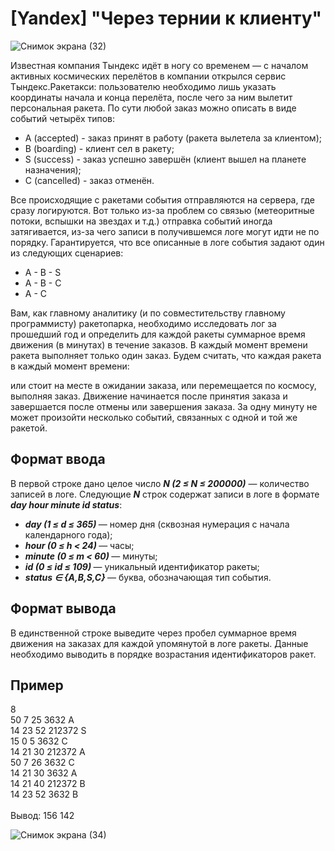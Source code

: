 # [Yandex] "Через тернии к клиенту"

![Снимок экрана (32)](https://user-images.githubusercontent.com/62991413/188958431-f307edef-38b5-4357-b793-24076fb096e7.png)

<p>
  Известная компания Тындекс идёт в ногу со временем — с началом активных космических перелётов в компании открылся сервис Тындекс.Ракетакси: пользователю необходимо
  лишь указать координаты начала и конца перелёта, после чего за ним вылетит персональная ракета.
  По сути любой заказ можно описать в виде событий четырёх типов:
</p>
<ul>
  <li> A (accepted)  - заказ принят в работу (ракета вылетела за клиентом);</li>
  <li> B (boarding)  - клиент сел в ракету;</li>
  <li> S (success)   - заказ успешно завершён (клиент вышел на планете назначения);</li>
  <li> C (cancelled) - заказ отменён.</li>
</ul>
<p>
Все происходящие с ракетами события отправляются на сервера, где сразу логируются. Вот только из-за проблем со связью (метеоритные потоки, вспышки на звездах и т.д.) отправка событий иногда затягивается, из-за чего записи в получившемся логе могут идти не по порядку.
Гарантируется, что все описанные в логе события задают один из следующих сценариев:
</p>
<ul>
  <li> A - B - S </li>
  <li> A - B - C </li>
  <li> A - C     </li>
</ul>
<p>
Вам, как главному аналитику (и по совместительству главному программисту) ракетопарка, необходимо исследовать лог за прошедший год и определить для каждой ракеты суммарное время движения (в минутах) в течение заказов.
В каждый момент времени ракета выполняет только один заказ. Будем считать, что каждая ракета в каждый момент времени:

или стоит на месте в ожидании заказа,
или перемещается по космосу, выполняя заказ.
Движение начинается после принятия заказа и завершается после отмены или завершения заказа. За одну минуту не может произойти несколько событий, связанных с одной и той же ракетой.
</p>

## Формат ввода

<p>
  В первой строке дано целое число <b><i>N (2 ≤ N ≤ 200000)</b></i> — количество записей в логе. Следующие <b><i>N</b></i> строк содержат записи в логе в формате 
  <b><i>day hour minute id status</i></b>:
</p>
<ul>
  <li> <b><i> day (1 ≤ d ≤ 365)   </b></i> — номер дня (сквозная нумерация с начала календарного года);</li>
  <li> <b><i> hour (0 ≤ h < 24)   </b></i> — часы;</li>
  <li> <b><i> minute (0 ≤ m < 60) </b></i> — минуты;</li>
  <li> <b><i> id (0 ≤ id ≤ 109)   </b></i> — уникальный идентификатор ракеты; </li>
  <li> <b><i> status ∈ {A,B,S,C}  </b></i> — буква, обозначающая тип события.</li>
</ul>

## Формат вывода

<p>
В единственной строке выведите через пробел суммарное время движения на заказах для каждой упомянутой в логе ракеты. Данные необходимо выводить в порядке возрастания идентификаторов ракет.
</p>

## Пример

<p>
  8                 <br>
  50 7 25 3632 A    <br>
  14 23 52 212372 S <br>
  15 0 5 3632 C     <br>
  14 21 30 212372 A <br>
  50 7 26 3632 C    <br>
  14 21 30 3632 A   <br>
  14 21 40 212372 B <br>
  14 23 52 3632 B   <br>
  <br>
  Вывод: 156 142
</p>

![Снимок экрана (34)](https://user-images.githubusercontent.com/62991413/188962407-475e2b97-5c4a-4ee9-8443-5642188f5c21.png)

